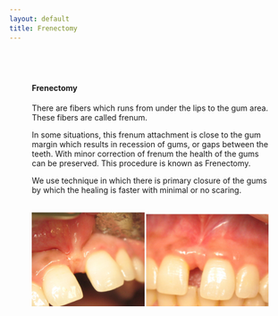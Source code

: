 ```yaml
---
layout: default
title: Frenectomy
---
```


<div class="row">
<div class="primary_color text-light" style="url() center; padding: 8%;">

<h4>Frenectomy</h4>
<p></p>
<p>There are fibers which runs from under the lips to the gum area. These fibers are called frenum.
</p>
<p>In some situations, this frenum attachment is close to the gum margin which results in recession of gums, or gaps between the teeth. With minor correction of frenum the health of the gums can be preserved. This procedure is known as Frenectomy.
</p>
<p>We use technique in which there is primary closure of the gums  by which the healing is faster with minimal or no scaring.
</p>

<p>
<br />
<img alt="Frenectomy before and after" src="/images/frenectomy_before_and_after.jpg" />
</p>
